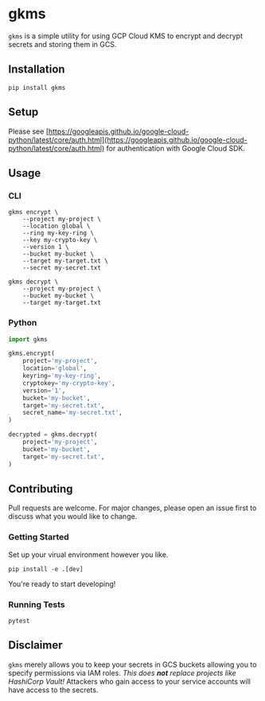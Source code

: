 # gkms

`gkms` is a simple utility for using GCP Cloud KMS to encrypt and decrypt secrets and storing them in GCS.

## Installation

```shell
pip install gkms
```

## Setup

Please see [https://googleapis.github.io/google-cloud-python/latest/core/auth.html](https://googleapis.github.io/google-cloud-python/latest/core/auth.html) for authentication with Google Cloud SDK.

## Usage

### CLI

```shell
gkms encrypt \
    --project my-project \
    --location global \
    --ring my-key-ring \
    --key my-crypto-key \
    --version 1 \
    --bucket my-bucket \
    --target my-target.txt \
    --secret my-secret.txt

gkms decrypt \
    --project my-project \
    --bucket my-bucket \
    --target my-target.txt
```

### Python

```python
import gkms

gkms.encrypt(
    project='my-project',
    location='global',
    keyring='my-key-ring',
    cryptokey='my-crypto-key',
    version='1',
    bucket='my-bucket',
    target='my-secret.txt',
    secret_name='my-secret.txt',
)

decrypted = gkms.decrypt(
    project='my-project',
    bucket='my-bucket',
    target='my-secret.txt',
)
```

## Contributing

Pull requests are welcome. For major changes, please open an issue first to discuss what you would like to change.

### Getting Started

Set up your virual environment however you like.

```shell
pip install -e .[dev]
```

You're ready to start developing!

### Running Tests

```shell
pytest
```

## Disclaimer

`gkms` merely allows you to keep your secrets in GCS buckets allowing you to specify permissions via IAM roles. _This does **not** replace projects like HashiCorp Vault!_ Attackers who gain access to your service accounts will have access to the secrets.
